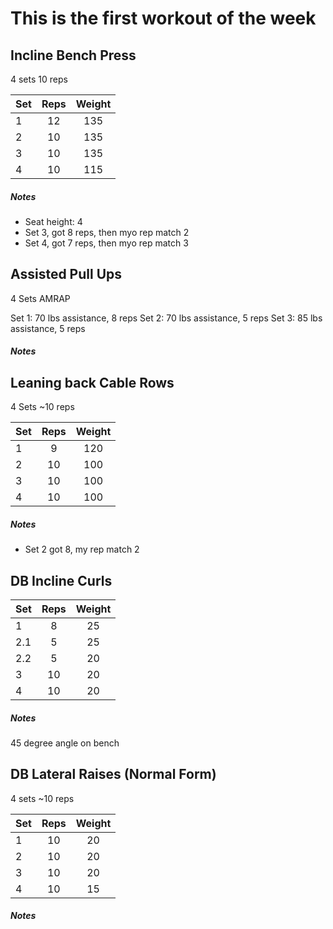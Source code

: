 # This is the first workout of the week

## Incline Bench Press
4 sets
10 reps

| Set | Reps  | Weight |
| :-  | :---: | :----: |
| 1   |  12   | 135    |
| 2   |  10   | 135    |
| 3   |  10   | 135    |
| 4   |  10   | 115    |

##### Notes
- Seat height: 4
- Set 3, got 8 reps, then myo rep match 2
- Set 4, got 7 reps, then myo rep match 3


## Assisted Pull Ups
4 Sets
AMRAP

Set 1: 70 lbs assistance, 8 reps
Set 2: 70 lbs assistance, 5 reps
Set 3: 85 lbs assistance, 5 reps

##### Notes

## Leaning back Cable Rows
4 Sets
~10 reps

| Set | Reps  | Weight |
| :-  | :---: | :----: |
| 1   |  9    | 120    |
| 2   |  10   | 100    |
| 3   |  10   | 100    |
| 4   |  10   | 100    |


##### Notes
- Set 2 got 8, my rep match 2

## DB Incline Curls

| Set | Reps  | Weight |
| :-  | :---: | :----: |
| 1   |  8    | 25     |
| 2.1 |  5    | 25     |
| 2.2  |  5   | 20     |
| 3   |  10   | 20     |
| 4   |  10   | 20     |

##### Notes
45 degree angle on bench

## DB Lateral Raises (Normal Form)
4 sets
~10 reps

| Set | Reps  | Weight |
| :-  | :---: | :----: |
| 1   |  10   | 20     |
| 2   |  10   | 20     |
| 3   |  10   | 20     |
| 4   |  10   | 15     |

##### Notes
